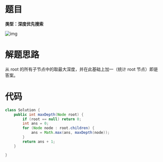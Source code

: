 # 题目

**类型：深度优先搜索**

![img](https://cdn.nlark.com/yuque/0/2021/png/2941598/1637466417603-4bea214b-3f78-4161-9111-41ed2731f996.png)





# 解题思路

从 root 的所有子节点中的取最大深度，并在此基础上加一（统计 root 节点）即是答案。

# 代码

```java
class Solution {
    public int maxDepth(Node root) {
        if (root == null) return 0;
        int ans = 0;
        for (Node node : root.children) {
            ans = Math.max(ans, maxDepth(node));
        }
        return ans + 1;
    }

}
```